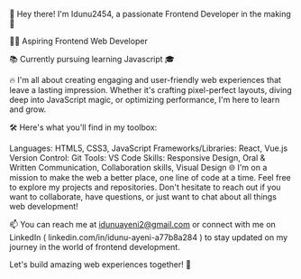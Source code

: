 
👋 Hey there! I'm Idunu2454, a passionate Frontend Developer in the making 🚀

👨‍💻 Aspiring Frontend  Web Developer

📚 Currently pursuing learning Javascript 🎓

🔥 I'm all about creating engaging and user-friendly web experiences that leave a lasting impression. Whether it's crafting pixel-perfect layouts, diving deep into JavaScript magic, or optimizing performance, I'm here to learn and grow.

🛠️ Here's what you'll find in my toolbox:

Languages: HTML5, CSS3, JavaScript
Frameworks/Libraries: React, Vue.js
Version Control: Git
Tools: VS Code
Skills: Responsive Design, Oral & Written Communication, Collaboration skills, Visual Design
🌐 I'm on a mission to make the web a better place, one line of code at a time. Feel free to explore my projects and repositories. Don't hesitate to reach out if you want to collaborate, have questions, or just want to chat about all things web development!

📫 You can reach me at idunuayeni2@gmail.com or connect with me on LinkedIn ( linkedin.com/in/idunu-ayeni-a77b8a284 ) to stay updated on my journey in the world of frontend development.

Let's build amazing web experiences together! 🚀

<!---
Idunu2454/Idunu2454 is a ✨ special ✨ repository because its `README.md` (this file) appears on your GitHub profile.
You can click the Preview link to take a look at your changes.
--->
